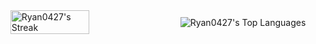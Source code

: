 <div class="container" style="display: flex; justify-content: center; align-items: center; gap: 20px;">
  <img style="width: 50%; height: auto;" src="https://github-readme-streak-stats.herokuapp.com/?user=Ryan0427&theme=dark&hide_border=false" alt="Ryan0427's Streak" />
  <img style="width: auto; height: auto;" src="https://github-readme-stats.vercel.app/api/top-langs/?username=Ryan0427&theme=dark&show_icons=true&count_private=true&include_all_commits&hide_border=false&layout=compact" alt="Ryan0427's Top Languages" />
</div>

<!--

![Ryan0427's Stats](https://github-readme-stats.vercel.app/api?username=Ryan0427&theme=dark&show_icons=true&count_private=true&include_all_commits&hide_border=false&count_private=true)
![Ryan0427's Top Languages](https://github-readme-stats.vercel.app/api/top-langs/?username=Ryan0427&theme=dark&show_icons=true&hide_border=false&layout=compact)

**Ryan0427/Ryan0427** is a ✨ _special_ ✨ repository because its `README.md` (this file) appears on your GitHub profile.

Here are some ideas to get you started:

- 🔭 I’m currently working on ...
- 🌱 I’m currently learning ...
- 👯 I’m looking to collaborate on ...
- 🤔 I’m looking for help with ...
- 💬 Ask me about ...
- 📫 How to reach me: ...
- 😄 Pronouns: ...
- ⚡ Fun fact: ...
-->
